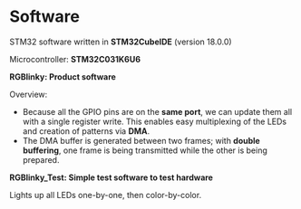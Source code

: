 # Software
STM32 software written in **STM32CubeIDE** (version 18.0.0)

Microcontroller: **STM32C031K6U6**

**RGBlinky: Product software**

Overview:
- Because all the GPIO pins are on the **same port**, we can update them all with a single register write. This enables easy multiplexing of the LEDs and creation of patterns via **DMA**.
- The DMA buffer is generated between two frames; with **double buffering**, one frame is being transmitted while the other is being prepared.

**RGBlinky_Test: Simple test software to test hardware**

Lights up all LEDs one-by-one, then color-by-color.
